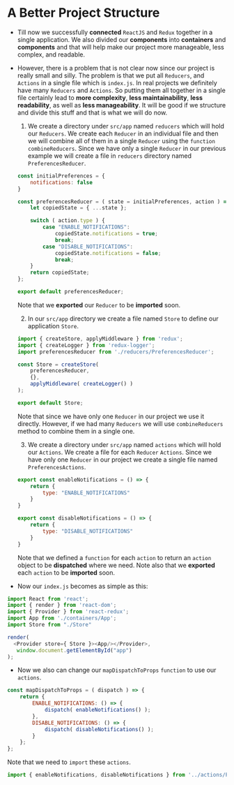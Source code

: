# A Better Project Structure
* Till now we successfully **connected** ` ReactJS ` and ` Redux ` together in a single application. We also divided our **components** into **containers** and **components** and that will help make our project more manageable, less complex, and readable.
* However, there is a problem that is not clear now since our project is really small and silly. The problem is that we put all ` Reducers `, and  ` Actions ` in a single file which is ` index.js `. In real projects we definitely have many ` Reducers ` and ` Actions `. So putting them all together in a single file certainly lead to **more complexity**, **less maintainability**, **less readability**, as well as **less manageability**. It will be good if we structure and divide this stuff and that is what we will do now.
    1. We create a directory under ` src/app ` named ` reducers ` which will hold our ` Reducers `. We create each ` Reducer ` in an individual file and then we will combine all of them in a single ` Reducer ` using the ` function ` ` combineReducers `. Since we have only a single ` Reducer ` in our previous example we will create a file in ` reducers ` directory named ` PreferencesReducer `.
    ```js
    const initialPreferences = {
        notifications: false
    }

    const preferencesReducer = ( state = initialPreferences, action ) => {
        let copiedState = { ...state };

        switch ( action.type ) {
            case "ENABLE_NOTIFICATIONS":
                copiedState.notifications = true;
                break;
            case "DISABLE_NOTIFICATIONS":
                copiedState.notifications = false;
                break;
        }
        return copiedState;
    };

    export default preferencesReducer;
    ```     
    Note that we **exported** our ` Reducer ` to be **imported** soon.

    2. In our ` src/app ` directory we create a file named ` Store ` to define our application ` Store `.
    ```js
    import { createStore, applyMiddleware } from 'redux';
    import { createLogger } from 'redux-logger';
    import preferencesReducer from './reducers/PreferencesReducer';

    const Store = createStore(
        preferencesReducer,
        {},
        applyMiddleware( createLogger() )
    );

    export default Store;
    ```
    Note that since we have only one ` Reducer ` in our project we use it directly. However, if we had many ` Reducers ` we will use ` combineReducers ` method to combine them in a single one.
    
    3. We create a directory under ` src/app ` named ` actions ` which will hold our ` Actions `. We create a file for each ` Reducer ` ` Actions `. Since we have only one ` Reducer ` in our project we create a single file named ` PreferencesActions `.
    ```js
    export const enableNotifications = () => {
        return {
            type: "ENABLE_NOTIFICATIONS"
        }
    }

    export const disableNotifications = () => {
        return {
            type: "DISABLE_NOTIFICATIONS"
        }
    }
    ```  
    Note that we defined a ` function ` for each ` action ` to return an ` action ` object to be **dispatched** where we need. Note also that we **exported** each ` action ` to be **imported** soon.
* Now our ` index.js ` becomes as simple as this:
```js
import React from 'react';
import { render } from 'react-dom';
import { Provider } from 'react-redux';
import App from './containers/App';
import Store from "./Store"

render(
  <Provider store={ Store }><App/></Provider>,
   window.document.getElementById("app")
);
```
* Now we also can change our ` mapDispatchToProps ` ` function ` to use our ` actions `.
```js
const mapDispatchToProps = ( dispatch ) => {
    return {
        ENABLE_NOTIFICATIONS: () => {
            dispatch( enableNotifications() );
        },
        DISABLE_NOTIFICATIONS: () => {
            dispatch( disableNotifications() );
        }
    };
};
```
Note that we need to ` import ` these ` actions `.
```js
import { enableNotifications, disableNotifications } from '../actions/PreferencesActions'
```  
